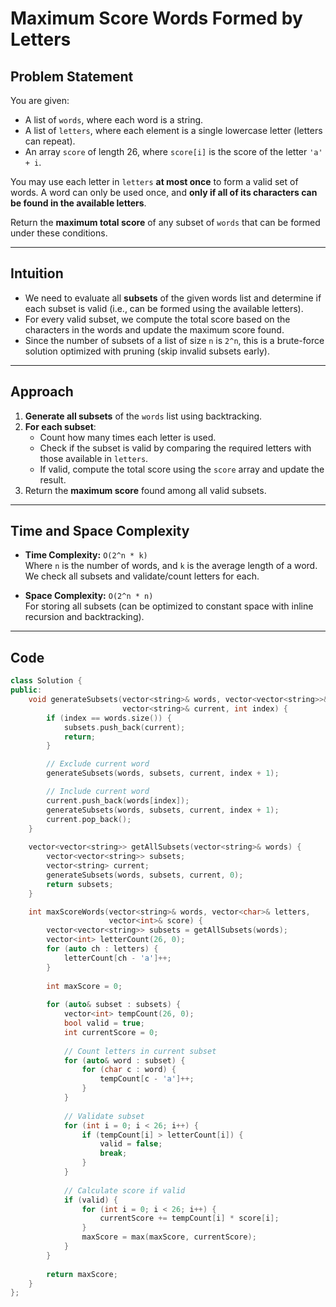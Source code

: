 # Maximum Score Words Formed by Letters

## Problem Statement

You are given:

- A list of `words`, where each word is a string.
- A list of `letters`, where each element is a single lowercase letter (letters can repeat).
- An array `score` of length 26, where `score[i]` is the score of the letter `'a' + i`.

You may use each letter in `letters` **at most once** to form a valid set of words. A word can only be used once, and **only if all of its characters can be found in the available letters**.

Return the **maximum total score** of any subset of `words` that can be formed under these conditions.

---

## Intuition

- We need to evaluate all **subsets** of the given words list and determine if each subset is valid (i.e., can be formed using the available letters).
- For every valid subset, we compute the total score based on the characters in the words and update the maximum score found.
- Since the number of subsets of a list of size `n` is `2^n`, this is a brute-force solution optimized with pruning (skip invalid subsets early).

---

## Approach

1. **Generate all subsets** of the `words` list using backtracking.
2. **For each subset**:
   - Count how many times each letter is used.
   - Check if the subset is valid by comparing the required letters with those available in `letters`.
   - If valid, compute the total score using the `score` array and update the result.
3. Return the **maximum score** found among all valid subsets.

---

## Time and Space Complexity

- **Time Complexity:** `O(2^n * k)`  
  Where `n` is the number of words, and `k` is the average length of a word. We check all subsets and validate/count letters for each.

- **Space Complexity:** `O(2^n * n)`  
  For storing all subsets (can be optimized to constant space with inline recursion and backtracking).

---

## Code

```cpp
class Solution {
public:
    void generateSubsets(vector<string>& words, vector<vector<string>>& subsets,
                         vector<string>& current, int index) {
        if (index == words.size()) {
            subsets.push_back(current);
            return;
        }

        // Exclude current word
        generateSubsets(words, subsets, current, index + 1);

        // Include current word
        current.push_back(words[index]);
        generateSubsets(words, subsets, current, index + 1);
        current.pop_back();
    }
    
    vector<vector<string>> getAllSubsets(vector<string>& words) {
        vector<vector<string>> subsets;
        vector<string> current;
        generateSubsets(words, subsets, current, 0);
        return subsets;
    }

    int maxScoreWords(vector<string>& words, vector<char>& letters,
                      vector<int>& score) {
        vector<vector<string>> subsets = getAllSubsets(words);
        vector<int> letterCount(26, 0);
        for (auto ch : letters) {
            letterCount[ch - 'a']++;
        }
        
        int maxScore = 0;
        
        for (auto& subset : subsets) {
            vector<int> tempCount(26, 0);
            bool valid = true;
            int currentScore = 0;
            
            // Count letters in current subset
            for (auto& word : subset) {
                for (char c : word) {
                    tempCount[c - 'a']++;
                }
            }
            
            // Validate subset
            for (int i = 0; i < 26; i++) {
                if (tempCount[i] > letterCount[i]) {
                    valid = false;
                    break;
                }
            }
            
            // Calculate score if valid
            if (valid) {
                for (int i = 0; i < 26; i++) {
                    currentScore += tempCount[i] * score[i];
                }
                maxScore = max(maxScore, currentScore);
            }
        }
        
        return maxScore;
    }
};
